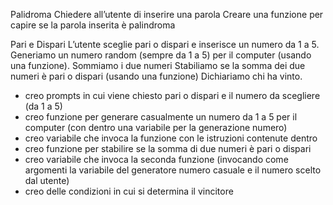 Palidroma
Chiedere all’utente di inserire una parola
Creare una funzione per capire se la parola inserita è palindroma


Pari e Dispari
L’utente sceglie pari o dispari e inserisce un numero da 1 a 5.
Generiamo un numero random (sempre da 1 a 5) per il computer (usando una funzione).
Sommiamo i due numeri Stabiliamo se la somma dei due numeri è pari o dispari (usando una funzione)
Dichiariamo chi ha vinto.

- creo prompts in cui viene chiesto pari o dispari e il numero da scegliere (da 1 a 5)
- creo funzione per generare casualmente un numero da 1 a 5 per il computer (con dentro una variabile per la generazione numero)
- creo variabile che invoca la funzione con le istruzioni contenute dentro
- creo funzione per stabilire se la somma di due numeri è pari o dispari
- creo variabile che invoca la seconda funzione (invocando come argomenti la variabile del generatore numero casuale e il numero scelto dal utente)
- creo delle condizioni in cui si determina il vincitore


